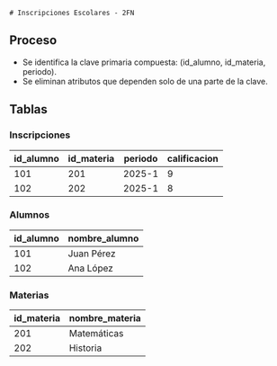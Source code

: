     # Inscripciones Escolares - 2FN

## Proceso
- Se identifica la clave primaria compuesta: (id_alumno, id_materia, periodo).
- Se eliminan atributos que dependen solo de una parte de la clave.

## Tablas
### Inscripciones
| id_alumno | id_materia | periodo | calificacion |
|-----------|------------|---------|-------------|
| 101       | 201        | 2025-1  | 9           |
| 102       | 202        | 2025-1  | 8           |

### Alumnos
| id_alumno | nombre_alumno |
|-----------|---------------|
| 101       | Juan Pérez    |
| 102       | Ana López     |

### Materias
| id_materia | nombre_materia |
|------------|---------------|
| 201        | Matemáticas    |
| 202        | Historia       |
